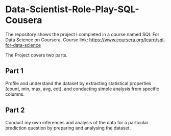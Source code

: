 # Data-Scientist-Role-Play-SQL-Cousera
The repository shows the project I completed in a course named SQL For Data Science on Coursera. 
Course link: https://www.coursera.org/learn/sql-for-data-science

The Project covers two parts.

## Part 1
Profile and understand the dataset by extracting statistical properties (count, min, max, avg, ect), and conducting simple analysis from specific columns.

## Part 2 
Conduct my own inferences and analysis of the data for a particular prediction question by preparing and analysing the dataset. 
